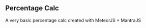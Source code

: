 Percentage Calc
----------------------

A very basic percentage calc created with MeteorJS + MantraJS
